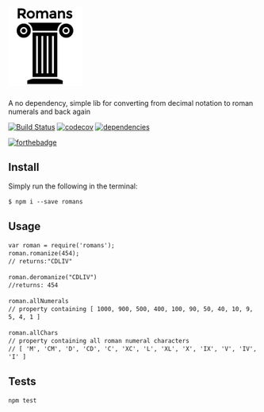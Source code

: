 <h1><a href="https://github.com/mattgd/UnitConverter" target="_blank"><img width="150" src="logo.png"></a></h1>

A no dependency, simple lib for converting from decimal notation to roman numerals and back again

[![Build Status](https://travis-ci.org/qbunt/romans.svg?branch=master)](https://travis-ci.org/qbunt/romans)
[![codecov](https://codecov.io/gh/qbunt/romans/branch/master/graph/badge.svg)](https://codecov.io/gh/qbunt/romans)
[![dependencies](https://david-dm.org/qbunt/romans.svg) ](https://david-dm.org/)

[![forthebadge](http://forthebadge.com/images/badges/built-with-love.svg)](http://forthebadge.com)

## Install
Simply run the following in the terminal:
```
$ npm i --save romans
```

## Usage
```
var roman = require('romans');
roman.romanize(454);
// returns:"CDLIV"

roman.deromanize("CDLIV")
//returns: 454

roman.allNumerals
// property containing [ 1000, 900, 500, 400, 100, 90, 50, 40, 10, 9, 5, 4, 1 ]

roman.allChars
// property containing all roman numeral characters
// [ 'M', 'CM', 'D', 'CD', 'C', 'XC', 'L', 'XL', 'X', 'IX', 'V', 'IV', 'I' ]
```

## Tests
```
npm test
```